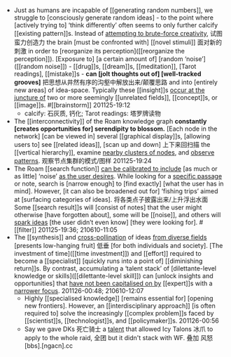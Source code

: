 - Just as humans are incapable of [[generating random numbers]], we struggle to [consciously generate random ideas] - to the point where [actively trying to] ‘think differently’ often seems to only further calcify [[existing pattern]]s. Instead of [attempting to brute-force creativity]([[creativity]]), 试图蛮力创造力 the brain [must be confronted with] [[novel stimuli]] 面对新的刺激 in order to [reorganize its perception]([[reorganize the perception]]). [Exposure to] [a certain amount of] [random ‘noise’]([[random noise]]) - [[drug]]s, [[dream]]s, [[meditation]], [Tarot readings], [[mistake]]s - **can [jolt thoughts out of] [well-tracked grooves]** 把思想从井然有序的沟壑中解放出来/颠覆思路 and into [entirely new areas] of idea-space. Typically these [[insight]]s [occur at the juncture of]([[juncture]]) two or more seemingly [[unrelated fields]], [[concept]]s, or [[image]]s. #[[brainstorm]]
201125-19:12
    - calcify: 石灰质, 钙化;
Tarot readings: 塔罗牌读物
- The [[interconnectivity]] of the Roam knowledge graph **constantly [creates opportunities for] serendipity to blossom.** [Each node in the network] [can be viewed in] several [[graphical display]]s, [allowing users to] see [[related ideas]], [scan up and down] 上下来回扫描 the [[vertical hierarchy]], examine [nearby clusters of nodes](((zukNbAkDh))), and [observe patterns]([[pattern]]). 观察节点集群的模式/图样 
201125-19:24
- The Roam [[search function]] [can be calibrated to include](((585ec1IO1))) [as much or as little] ‘noise’ [as the user desires](((Xvs9c7x_C))). While looking for a [specific passage]([[passage]]) or note, search is [narrow enough] to [find exactly] [what the user has in mind]. However, [it can also be broadened out for] ‘fishing trips’ aimed at [surfacing categories of ideas]. 将各类点子披露出来/上升浮出水面 Some [[search result]]s will [consist of notes] that the user might otherwise [have forgotten about], some will be [[noise]], and others will [spark ideas](((gKeRfF3pd))) [the user didn’t even know] [they were looking for]. #[[filter]] 
201125-19:36; 210610-11:05
- The [[synthesis]] and [cross-pollination](((m-hEpxP_B))) of ideas [from diverse fields](((_z7h4TgGm))) [presents low-hanging fruit] 低垂 [for both individuals and society]. [The investment of time]([[time investment]]) and [[effort]] required to become a [[specialist]] [quickly runs into a point of] [[diminishing return]]s. By contrast, accumulating a ‘talent stack’ of [dilettante-level knowledge or skills]([[dilettante-level skill]]) can [unlock insights and opportunities] that [have not been capitalised on by](((kxGzk64EW))) [[expert]]s with a [narrower focus]([[focus]]). 
201126-00:48; 210610-12:07
    - Highly [[specialised knowledge]] [remains essential for] [opening new frontiers]. However, an [[interdisciplinary approach]] [is often required to] solve the increasingly [[complex problem]]s faced by [[scientist]]s, [[technologist]]s, and [[policymaker]]s.
201126-00:56
    - Say we gave DKs 死亡骑士 a [talent](((ChMhUbdl7))) that allowed Icy Talons 冰爪 to apply to the whole raid, 全团 but it didn't stack with WF. 叠加 风怒 [bbs].[ngacn].cc
